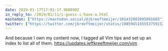```yaml
---
date: 2019-01-17T17:01:17.980090Z
in_reply_to: /2019/01/11/i-guess-i-have-a.html
mastodon: ["https://mastodon.social/@jkreeftmeijer/101432982095091603"]
twitter: ["https://twitter.com/jkreeftmeijer/status/1085945155553759232"]
---
```

And because I own my content now, I tagged all Vim tips and set up an index to list all of them. <https://updates.jeffkreeftmeijer.com/vim>
